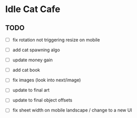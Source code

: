# Idle Cat Cafe

## TODO

- [ ] fix rotation not triggering resize on mobile
- [ ] add cat spawning algo
- [ ] update money gain
- [ ] add cat book
- [ ] fix images (look into next/image)
- [ ] update to final art
- [ ] update to final object offsets
- [ ] fix sheet width on mobile landscape / change to a new UI

